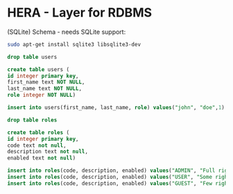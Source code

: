 # HERA - Layer for RDBMS
(SQLite) Schema - needs SQLite support:
```bash
sudo apt-get install sqlite3 libsqlite3-dev
```

```sql
drop table users

create table users (
id integer primary key,
first_name text NOT NULL,
last_name text NOT NULL,
role integer NOT NULL)
```

```sql
insert into users(first_name, last_name, role) values("john", "doe",1)
```

```sql
drop table roles

create table roles (
id integer primary key,
code text not null,
description text not null,
enabled text not null)
```

```sql
insert into roles(code, description, enabled) values("ADMIN", "Full rights", "Y");
insert into roles(code, description, enabled) values("USER", "Some rights", "Y");
insert into roles(code, description, enabled) values("GUEST", "Few rights", "Y");
```

